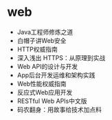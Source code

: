 #   web

-   Java工程师修炼之道
-   ⽩帽⼦讲Web安全
-   HTTP权威指南
-   深⼊浅出 HTTPS：从原理到实战
-   Web API的设计与开发
-   App后台开发运维和架构实践
-   Web性能权威指南
-   反应式Web应⽤开发
-   RESTful Web APIs中⽂版
-   码农翻身：⽤故事给技术加点料

